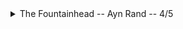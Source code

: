 <details>
	<summary>The Fountainhead -- Ayn Rand -- 4/5</summary> 
	We do love some individualism. Could've done without the rape bit.
</details>

